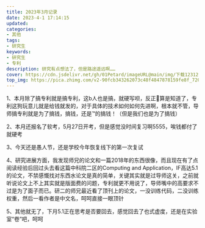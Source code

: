 ```yaml
---
title: 2023年3月记录
date: 2023-4-1 17:14:15
updated:
categories: 
- 其他
tags: 
- 研究生
keywords:
- 研究生
- 专利
description: 研究有点想法了，但是路途遥远啊……
cover: https://cdn.jsdelivr.net/gh/01Petard/imageURL@main/img/下载12312312312.jpg
top_img: https://pica.zhimg.com/v2-90fcb343262073c48f4847878159fe8f_720w.jpg?source=172ae18b
---
```


1、本月除了搞专利就是搞专利，这b人也是搞，就硬写呗，反正👴算是知道了，专利这狗玩意儿就是给钱就发的，对于具体的技术如何如何先进啊，根本就不管，导师搞专利就是为了搞钱，搞钱，还是™的搞钱！（但是我们也是为了搞钱）

2、本月还报名了软考，5月27日开考，但是感觉没时间复习啊5555，唉钱都付了就硬考

3、今天还是愚人节，还是学校今年恢复线下的第一次复试

4、研究进展方面，我发现师兄的论文和一篇2018年的东西很像，而且现在有了点阅读经验后回过头去看这篇中科院二区的Computing and Application，IF高达5.1的论文，不禁感慨找对东西水论文是真的简单，关键其实就是过导师这关，之前就听说论文上不上其实就是版面费的问题，专利就更不用说了，导师嘴中的高要求不过是为了面子而已。研二的师兄最近看了顶刊上的论文，一没训练代码，二没训练权重，然后一看作者是中文名，呵呵直接一眼顶针

5、其他就无了，下月5.1正在思考是否要回去，感觉回去了也式虚度，还是在实验室“卷”吧，呵呵

